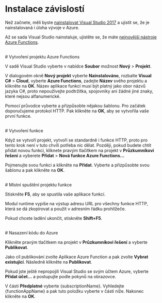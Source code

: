 # Instalace závislostí

Než začnete, měli byste [nainstalovat Visual Studio 2017](https://go.microsoft.com/fwlink/?linkid=2016389) a ujistit se, že je nainstalovaná i úloha vývoje v Azure.

Až se sada Visual Studio nainstaluje, ujistěte se, že máte [nejnovější nástroje Azure Functions](https://go.microsoft.com/fwlink/?linkid=2016394).

<br/>
# Vytvoření projektu Azure Functions

V sadě Visual Studio vyberte v nabídce **Soubor** možnost **Nový** > **Projekt**.

V dialogovém okně **Nový projekt** vyberte **Nainstalováno**, rozbalte **Visual C#** > **Cloud**, vyberte **Azure Functions**, zadejte **Název** svého projektu a klikněte na **OK**. Název aplikace funkcí musí být platný jako obor názvů jazyka C#, proto nepoužívejte podtržítka, spojovníky ani žádné jiné znaky, které nejsou alfanumerické.

Pomocí průvodce vyberte a přizpůsobte nějakou šablonu. Pro začátek doporučujeme protokol HTTP. Pak klikněte na **OK**, aby se vytvořila vaše první funkce.

<br/>
# Vytvoření funkce

Když se vytvoří projekt, vytvoří se standardně i funkce HTTP, proto pro tento krok není v tuto chvíli potřeba nic dělat. Později, pokud budete chtít přidat novou funkci, kliknete pravým tlačítkem na projekt v **Průzkumníkovi řešení** a vyberete **Přidat** > **Nová funkce Azure Functions...**

Pojmenujte svou funkci a klikněte na **Přidat**. Vyberte a přizpůsobte svou šablonu a pak klikněte na **OK**.

<br/>
# Místní spuštění projektu funkce

Stiskněte **F5**, aby se spustila vaše aplikace funkcí.

Modul runtime vypíše na výstup adresu URL pro všechny funkce HTTP, která se dá zkopírovat a použít v adresním řádku prohlížeče.

Pokud chcete ladění ukončit, stiskněte **Shift+F5**.

<br/>
# Nasazení kódu do Azure

Klikněte pravým tlačítkem na projekt v **Průzkumníkovi řešení** a vyberte **Publikovat**.

Jako cíl publikování zvolte Aplikace Azure Function a pak zvolte **Vybrat existující**. Následně klikněte na **Publikovat**.

Pokud jste ještě nepropojili Visual Studio se svým účtem Azure, vyberte **Přidat účet...** a postupujte podle pokynů na obrazovce.

V části **Předplatné** vyberte {subscriptionName}. Vyhledejte {functionAppName} a pak tuto položku vyberte v části níže. Nakonec klikněte na **OK**.
